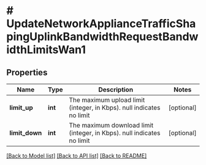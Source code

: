 # # UpdateNetworkApplianceTrafficShapingUplinkBandwidthRequestBandwidthLimitsWan1

## Properties

Name | Type | Description | Notes
------------ | ------------- | ------------- | -------------
**limit_up** | **int** | The maximum upload limit (integer, in Kbps). null indicates no limit | [optional]
**limit_down** | **int** | The maximum download limit (integer, in Kbps). null indicates no limit | [optional]

[[Back to Model list]](../../README.md#models) [[Back to API list]](../../README.md#endpoints) [[Back to README]](../../README.md)
